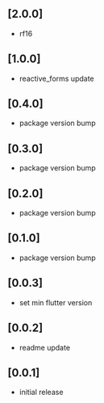 ## [2.0.0]

* rf16

## [1.0.0]

* reactive_forms update

## [0.4.0]

* package version bump

## [0.3.0]

* package version bump

## [0.2.0]

* package version bump

## [0.1.0]

* package version bump

## [0.0.3]

* set min flutter version

## [0.0.2]

* readme update

## [0.0.1]

* initial release
